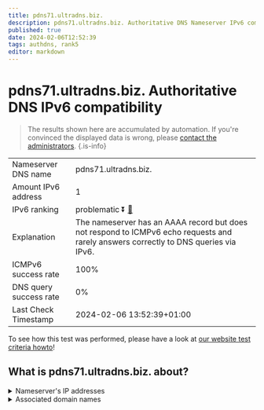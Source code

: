 ```yaml
---
title: pdns71.ultradns.biz.
description: pdns71.ultradns.biz. Authoritative DNS Nameserver IPv6 compatibility
published: true
date: 2024-02-06T12:52:39
tags: authdns, rank5
editor: markdown
---
```


# pdns71.ultradns.biz. Authoritative DNS IPv6 compatibility

> The results shown here are accumulated by automation. If you're convinced the displayed data is wrong, please [contact the administrators](/howto/chat). 
{.is-info}




|   |   |
| - | - |
| Nameserver DNS name | pdns71.ultradns.biz.
| Amount IPv6 address | 1
| IPv6 ranking | problematic :arrow_double_down: [🔗](/howto/ranking) |
| Explanation | The nameserver has an AAAA record but does not respond to ICMPv6 echo requests and rarely answers correctly to DNS queries via IPv6. |
| ICMPv6 success rate | 100%|
| DNS query success rate | 0% |
| Last Check Timestamp | 2024-02-06 13:52:39+01:00 |

To see how this test was performed, please have a look at [our website test criteria howto](/howto/testcriteria/authdns)!


## What is pdns71.ultradns.biz. about?




<details>
<summary>Nameserver's IP addresses</summary>

2610:a1:1015::6b

</details>



<details>
<summary>Associated domain names</summary>

www.sonycrackle.com

</details>
